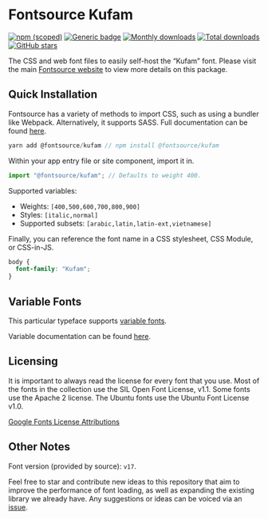 # Fontsource Kufam

[![npm (scoped)](https://img.shields.io/npm/v/@fontsource/kufam?color=brightgreen)](https://www.npmjs.com/package/@fontsource/kufam) [![Generic badge](https://img.shields.io/badge/fontsource-passing-brightgreen)](https://github.com/fontsource/fontsource) [![Monthly downloads](https://badgen.net/npm/dm/@fontsource/kufam)](https://github.com/fontsource/fontsource) [![Total downloads](https://badgen.net/npm/dt/@fontsource/kufam)](https://github.com/fontsource/fontsource) [![GitHub stars](https://img.shields.io/github/stars/fontsource/fontsource.svg?style=social&label=Star)](https://github.com/fontsource/fontsource/stargazers)

The CSS and web font files to easily self-host the “Kufam” font. Please visit the main [Fontsource website](https://fontsource.org/fonts/kufam) to view more details on this package.

## Quick Installation

Fontsource has a variety of methods to import CSS, such as using a bundler like Webpack. Alternatively, it supports SASS. Full documentation can be found [here](https://fontsource.org/docs/introduction).

```javascript
yarn add @fontsource/kufam // npm install @fontsource/kufam
```

Within your app entry file or site component, import it in.

```javascript
import "@fontsource/kufam"; // Defaults to weight 400.
```

Supported variables:

- Weights: `[400,500,600,700,800,900]`
- Styles: `[italic,normal]`
- Supported subsets: `[arabic,latin,latin-ext,vietnamese]`

Finally, you can reference the font name in a CSS stylesheet, CSS Module, or CSS-in-JS.

```css
body {
  font-family: "Kufam";
}
```

## Variable Fonts

This particular typeface supports [variable fonts](https://developer.mozilla.org/en-US/docs/Web/CSS/CSS_Fonts/Variable_Fonts_Guide).

Variable documentation can be found [here](https://fontsource.org/docs/variable-fonts).

## Licensing

It is important to always read the license for every font that you use.
Most of the fonts in the collection use the SIL Open Font License, v1.1. Some fonts use the Apache 2 license. The Ubuntu fonts use the Ubuntu Font License v1.0.

[Google Fonts License Attributions](https://fonts.google.com/attribution)

## Other Notes

Font version (provided by source): `v17`.

Feel free to star and contribute new ideas to this repository that aim to improve the performance of font loading, as well as expanding the existing library we already have. Any suggestions or ideas can be voiced via an [issue](https://github.com/fontsource/fontsource/issues).
